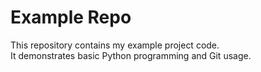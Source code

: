 # Example Repo

This repository contains my example project code.  
It demonstrates basic Python programming and Git usage.  
